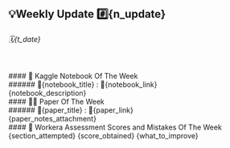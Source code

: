 ## 💡Weekly Update #️⃣{n_update}
###### 🗓️{t_date}
<br />
#### 📒 Kaggle Notebook Of The Week
<br />
###### 📖{notebook_title} : 🔗{notebook_link}
<br />
{notebook_description}
<br />
#### 🧑‍🔬 Paper Of The Week
<br />
###### 📜{paper_title} : 🔗{paper_link}
<br />
{paper_notes_attachment}
<br />
#### 🧪 Workera Assessment Scores and Mistakes Of The Week
<br />
{section_attempted}
{score_obtained}
{what_to_improve}

